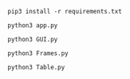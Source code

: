 

```
pip3 install -r requirements.txt
```

```
python3 app.py
```

```
python3 GUI.py
```

```
python3 Frames.py
```

```
python3 Table.py
```